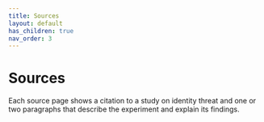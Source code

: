 ```yaml
---
title: Sources
layout: default
has_children: true
nav_order: 3
---
```

# Sources

Each source page shows a citation to a study on identity threat and one or two paragraphs that describe the experiment and explain its findings.
